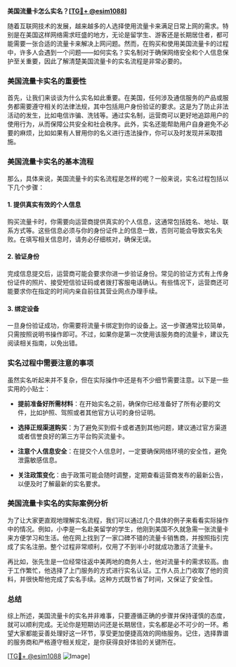 **美国流量卡怎么实名？[[TG💪+ @esim1088](https://t.me/s/esim1088)]**

随着互联网技术的发展，越来越多的人选择使用流量卡来满足日常上网的需求。特别是在美国这样网络需求旺盛的地方，无论是留学生、游客还是长期居住者，都可能需要一张合适的流量卡来解决上网问题。然而，在购买和使用美国流量卡的过程中，许多人会遇到一个问题——如何实名？实名制对于确保网络安全和个人信息保护至关重要，因此了解清楚美国流量卡的实名流程是非常必要的。

### 美国流量卡实名的重要性

首先，让我们来谈谈为什么实名如此重要。在美国，任何涉及通信服务的产品或服务都需要遵守相关的法律法规，其中包括用户身份验证的要求。这是为了防止非法活动的发生，比如电信诈骗、洗钱等。通过实名制，运营商可以更好地追踪用户的使用行为，从而保障公共安全和社会秩序。此外，实名还能帮助用户自身避免不必要的麻烦，比如如果有人冒用你的名义进行违法操作，你可以及时发现并采取措施。

### 美国流量卡实名的基本流程

那么，具体来说，美国流量卡的实名流程是怎样的呢？一般来说，实名过程包括以下几个步骤：

#### 1. 提供真实有效的个人信息

购买流量卡时，你需要向运营商提供真实的个人信息，这通常包括姓名、地址、联系方式等。这些信息必须与你的身份证件上的信息一致，否则可能会导致实名失败。在填写相关信息时，请务必仔细核对，确保无误。

#### 2. 验证身份

完成信息提交后，运营商可能会要求你进一步验证身份。常见的验证方式有上传身份证件的照片、接受短信验证码或者拨打客服电话确认。有些情况下，运营商还可能要求你在指定的时间内亲自前往其营业网点办理手续。

#### 3. 绑定设备

一旦身份验证成功，你需要将流量卡绑定到你的设备上。这一步骤通常比较简单，只需按照说明书操作即可。不过，如果你是第一次使用该服务商的流量卡，建议先阅读相关指南，以免出错。

### 实名过程中需要注意的事项

虽然实名听起来并不复杂，但在实际操作中还是有不少细节需要注意。以下是一些实用的小贴士：

- **提前准备好所需材料**：在开始实名之前，确保你已经准备好了所有必要的文件，比如护照、驾照或者其他官方认可的身份证明。
  
- **选择正规渠道购买**：为了避免买到假卡或者遇到其他问题，建议通过官方渠道或者信誉良好的第三方平台购买流量卡。

- **注意个人信息安全**：在提交个人信息时，一定要确保网络环境的安全性，避免泄露敏感信息。

- **关注政策变化**：由于政策可能会随时调整，定期查看运营商发布的最新公告，以便及时了解最新的实名要求。

### 美国流量卡实名的实际案例分析

为了让大家更直观地理解实名流程，我们可以通过几个具体的例子来看看实际操作中的情况。例如，小李是一名赴美留学的学生，他刚到美国不久就急需一张流量卡来方便学习和生活。他在网上找到了一家口碑不错的流量卡销售商，并按照指引完成了实名注册。整个过程非常顺利，仅用了不到半小时就成功激活了流量卡。

再比如，张先生是一位经常往返中美两地的商务人士，他对流量卡的需求较高。由于工作繁忙，他选择了上门服务的方式进行实名认证。工作人员上门收取了他的资料，并很快帮他完成了实名手续。这种方式既节省了时间，又保证了安全性。

### 总结

综上所述，美国流量卡的实名并非难事，只要遵循正确的步骤并保持谨慎的态度，就可以顺利完成。无论你是短期访问还是长期居住，实名都是必不可少的一环。希望大家都能妥善处理好这一环节，享受更加便捷高效的网络服务。记住，选择靠谱的服务商和严格遵守相关规定，是你获得良好体验的关键所在。

[[TG💪+ @esim1088](https://t.me/s/esim1088) ![Image](https://i.postimg.cc/4NQfJmqS/Snipaste-2025-05-13-00-14-12.png)]